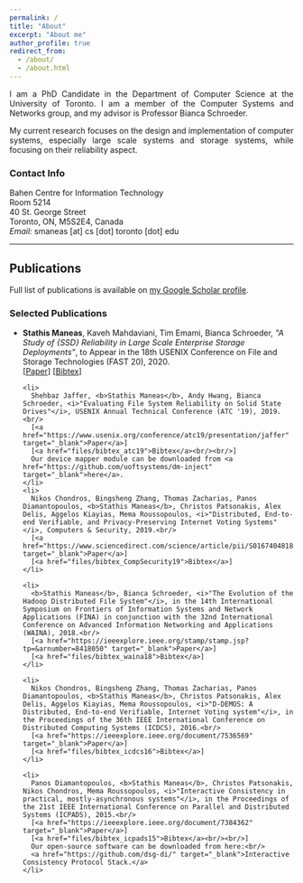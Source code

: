 ```yaml
---
permalink: /
title: "About"
excerpt: "About me"
author_profile: true
redirect_from:
  - /about/
  - /about.html
---
```


<p style="text-align: justify">I am a PhD Candidate in the Department of Computer Science at the University of Toronto. I am a member of the Computer Systems and Networks group, and my advisor is Professor Bianca Schroeder.</p>

<p style="text-align: justify">My current research focuses on the design and implementation of computer systems, especially large scale systems and storage systems, while focusing on their reliability aspect.</p>

<h3>Contact Info</h3>
Bahen Centre for Information Technology<br/>
Room 5214<br/>
40 St. George Street<br/>
Toronto, ON, M5S2E4, Canada<br/>
<i>Email:</i> smaneas [at] cs [dot] toronto [dot] edu

<hr>

<h2>Publications</h2>
<a name="publications"></a>
Full list of publications is available on <a href="https://scholar.google.com/citations?user=dFSJQHYAAAAJ&hl=en" target="_blank">my Google Scholar profile</a>.

<h3>Selected Publications</h3>
<p style="text-align: justify">
<div id="publs">
  <ul>
    <li>
    <b>Stathis Maneas</b>, Kaveh Mahdaviani, Tim Emami, Bianca Schroeder, <i>"A Study of {SSD} Reliability in Large Scale Enterprise Storage Deployments"</i>, to Appear in the 18th USENIX Conference on File and Storage Technologies (FAST 20), 2020.<br/>
    [<a href="https://www.usenix.org/conference/fast20/presentation/maneas" target="_blank">Paper</a>]
    [<a href="files/bibtex_fast2020">Bibtex</a>]
    </li>

    <li>
      Shehbaz Jaffer, <b>Stathis Maneas</b>, Andy Hwang, Bianca Schroeder, <i>"Evaluating File System Reliability on Solid State Drives"</i>, USENIX Annual Technical Conference (ATC '19), 2019.<br/>
      [<a href="https://www.usenix.org/conference/atc19/presentation/jaffer" target="_blank">Paper</a>]
      [<a href="files/bibtex_atc19">Bibtex</a><br/><br/>]
      Our device mapper module can be downloaded from <a href="https://github.com/uoftsystems/dm-inject" target="_blank">here</a>.
    </li>
    <li>
      Nikos Chondros, Bingsheng Zhang, Thomas Zacharias, Panos Diamantopoulos, <b>Stathis Maneas</b>, Christos Patsonakis, Alex Delis, Aggelos Kiayias, Mema Roussopoulos, <i>"Distributed, End-to-end Verifiable, and Privacy-Preserving Internet Voting Systems"</i>, Computers & Security, 2019.<br/>
      [<a href="https://www.sciencedirect.com/science/article/pii/S0167404818310290" target="_blank">Paper</a>]
      [<a href="files/bibtex_CompSecurity19">Bibtex</a>]
    </li>

    <li>
      <b>Stathis Maneas</b>, Bianca Schroeder, <i>"The Evolution of the Hadoop Distributed File System"</i>, in the 14th International Symposium on Frontiers of Information Systems and Network Applications (FINA) in conjunction with the 32nd International Conference on Advanced Information Networking and Applications (WAINA), 2018.<br/>
      [<a href="https://ieeexplore.ieee.org/stamp/stamp.jsp?tp=&arnumber=8418050" target="_blank">Paper</a>]
      [<a href="files/bibtex_waina18">Bibtex</a>]
    </li>

    <li>
      Nikos Chondros, Bingsheng Zhang, Thomas Zacharias, Panos Diamantopoulos, <b>Stathis Maneas</b>, Christos Patsonakis, Alex Delis, Aggelos Kiayias, Mema Roussopoulos, <i>"D-DEMOS: A Distributed, End-to-end Verifiable, Internet Voting system"</i>, in the Proceedings of the 36th IEEE International Conference on Distributed Computing Systems (ICDCS), 2016.<br/>
      [<a href="https://ieeexplore.ieee.org/document/7536569" target="_blank">Paper</a>]
      [<a href="files/bibtex_icdcs16">Bibtex</a>]
    </li>

    <li>
      Panos Diamantopoulos, <b>Stathis Maneas</b>, Christos Patsonakis, Nikos Chondros, Mema Roussopoulos, <i>"Interactive Consistency in practical, mostly-asynchronous systems"</i>, in the Proceedings of the 21st IEEE International Conference on Parallel and Distributed Systems (ICPADS), 2015.<br/>
      [<a href="https://ieeexplore.ieee.org/document/7384362" target="_blank">Paper</a>]
      [<a href="files/bibtex_icpads15">Bibtex</a><br/><br/>]
      Our open-source software can be downloaded from here:<br/>
      <a href="https://github.com/dsg-di/" target="_blank">Interactive Consistency Protocol Stack.</a>
    </li>
  </ul>
</div>
</p>
